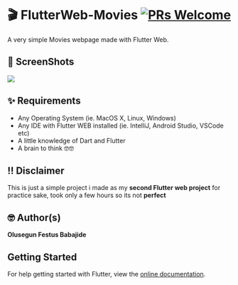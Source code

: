 # 🎬 FlutterWeb-Movies [![PRs Welcome](https://img.shields.io/badge/PRs-welcome-brightgreen.svg?style=flat-square)](http://makeapullrequest.com)

A very simple Movies webpage made with Flutter Web.

## 📸 ScreenShots

<img src="assets/1.png">

## ✨ Requirements
* Any Operating System (ie. MacOS X, Linux, Windows)
* Any IDE with Flutter WEB installed (ie. IntelliJ, Android Studio, VSCode etc)
* A little knowledge of Dart and Flutter
* A brain to think 🤓🤓

## ‼️ Disclaimer 

This is just a simple project i made as my **second Flutter web project** for practice sake, took only a few hours so its not **perfect**

## 🤓 Author(s)
**Olusegun Festus Babajide**

## Getting Started
For help getting started with Flutter, view the [online documentation](https://flutter.dev/web).
